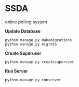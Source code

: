 # SSDA
online polling system

**Update Database**
```agsl
python manage.py makemigrations
python manage.py migrate
```

**Create Superuser**
```agsl
python manage.py createsuperuser
```

**Run Server**
```agsl
python manage.py runserver
```